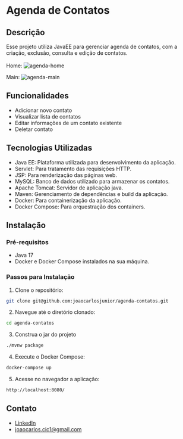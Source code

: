# Agenda de Contatos
## Descrição 
Esse projeto utiliza JavaEE para gerenciar agenda de contatos, com a criação, exclusão, consulta e edição de contatos.
<br>
<br>
Home:
![agenda-home](https://github.com/joaocarlosjunior/agenda-contatos/assets/83256465/5e6e0102-4fe9-4991-86bf-15188ccd2501)


Main:
![agenda-main](https://github.com/joaocarlosjunior/agenda-contatos/assets/83256465/3a2f119d-4e2c-424d-bd93-e8746b87e61f)

## Funcionalidades
- Adicionar novo contato
- Visualizar lista de contatos
- Editar informações de um contato existente
- Deletar contato

## Tecnologias Utilizadas
- Java EE: Plataforma utilizada para desenvolvimento da aplicação.
- Servlet: Para tratamento das requisições HTTP.
- JSP: Para renderização das páginas web.
- MySQL: Banco de dados utilizado para armazenar os contatos.
- Apache Tomcat: Servidor de aplicação java.
- Maven: Gerenciamento de dependências e build da aplicação.
- Docker: Para containerização da aplicação.
- Docker Compose: Para orquestração dos containers.

## Instalação
### Pré-requisitos
- Java 17
- Docker e Docker Compose instalados na sua máquina.
### Passos para Instalação
1. Clone o repositório:
```sh
git clone git@github.com:joaocarlosjunior/agenda-contatos.git
```
2. Navegue até o diretório clonado:
```sh
cd agenda-contatos
```
3. Construa o jar do projeto
```sh
./mvnw package
```
4. Execute o Docker Compose:
```sh
docker-compose up
```
5. Acesse no navegador a aplicação:
```sh
http://localhost:8080/
```

## Contato
- [LinkedIn](https://www.linkedin.com/in/joaocarlosjr/)
- [joaocarlos.cic1@gmail.com](mailto:joaocarlos.cic1@gmail.com)





